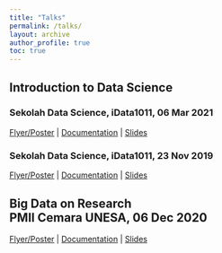```yaml
---
title: "Talks"
permalink: /talks/
layout: archive
author_profile: true
toc: true
---
```


## Introduction to Data Science
### Sekolah Data Science, iData1011, 06 Mar 2021
[Flyer/Poster](https://www.instagram.com/p/CLn8jbvFOvL/) | [Documentation](https://www.instagram.com/s/aGlnaGxpZ2h0OjE3ODkwODUyMjEzOTc2NDAx?igshid=n8wtvyglix2p&story_media_id=2523186323109275040_5623044164) | [Slides](https://drive.google.com/file/d/13BFQB1QNo7VoZbv92WTFQanRN2YP4Yk5/view?usp=sharing)
### Sekolah Data Science, iData1011, 23 Nov 2019
[Flyer/Poster](https://www.instagram.com/stories/highlights/17853688072859368/) | [Documentation](#) | [Slides](https://drive.google.com/file/d/1UnkB75Uwm_1Z7uI8jOfvUjyiDX0v6dAK/view?usp=sharing)


## Big Data on Research<br/>PMII Cemara UNESA, 06 Dec 2020
[Flyer/Poster](/images/talks20201206.jpg) | [Documentation](#) | [Slides](https://docs.google.com/presentation/d/1APDUe47sKevU1FZVoNXlnPCobvcVh8cg7tp9PWJLy3E/edit?usp=sharing)
